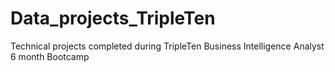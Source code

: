 # Data_projects_TripleTen
Technical projects completed during TripleTen Business Intelligence Analyst 6 month Bootcamp
